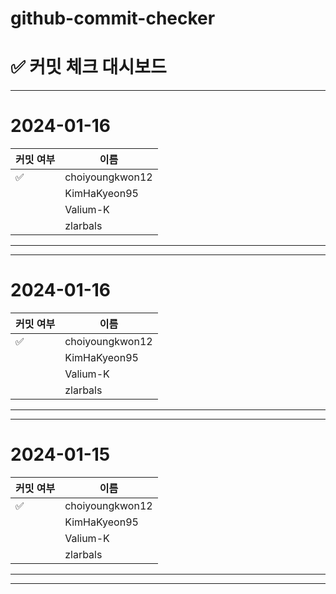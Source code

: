 # github-commit-checker
#  ✅ 커밋 체크 대시보드

---
# 2024-01-16

| 커밋 여부 | 이름 |
|-----|-----|
| ✅ | choiyoungkwon12 |
|   | KimHaKyeon95 |
|   | Valium-K |
|   | zlarbals |
---

---
# 2024-01-16

| 커밋 여부 | 이름 |
|-----|-----|
| ✅ | choiyoungkwon12 |
|   | KimHaKyeon95 |
|   | Valium-K |
|   | zlarbals |
---

---
# 2024-01-15

| 커밋 여부 | 이름 |
|-----|-----|
| ✅ | choiyoungkwon12 |
|   | KimHaKyeon95 |
|   | Valium-K |
|   | zlarbals |
---

---






